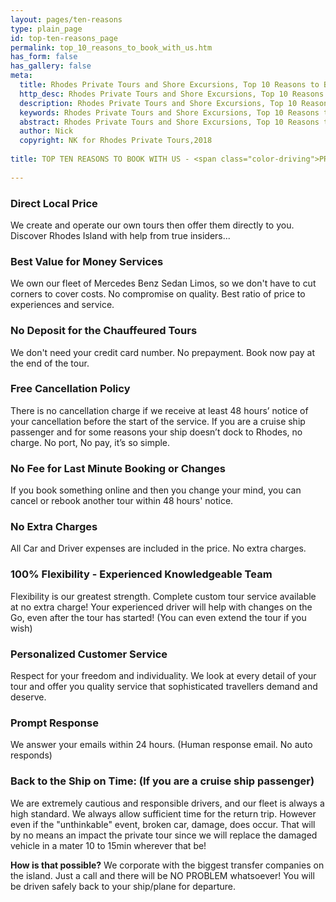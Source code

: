 ```yaml
---
layout: pages/ten-reasons
type: plain_page
id: top-ten-reasons_page
permalink: top_10_reasons_to_book_with_us.htm
has_form: false
has_gallery: false
meta:
  title: Rhodes Private Tours and Shore Excursions, Top 10 Reasons to Book with Us
  http_desc: Rhodes Private Tours and Shore Excursions, Top 10 Reasons to Book with Us
  description: Rhodes Private Tours and Shore Excursions, Top 10 Reasons to Book with Us
  keywords: Rhodes Private Tours and Shore Excursions, Top 10 Reasons to Book with Us
  abstract: Rhodes Private Tours and Shore Excursions, Top 10 Reasons to Book with Us
  author: Nick
  copyright: NK for Rhodes Private Tours,2018
  
title: TOP TEN REASONS TO BOOK WITH US - <span class="color-driving">PRIVATE CHAUFFEURED TOURS</span>
    
---
```

### Direct Local Price

We create and operate our own tours then offer them directly to you. Discover Rhodes Island with help from true insiders...

### Best Value for Money Services

We own our fleet of Mercedes Benz Sedan Limos, so we don't have to cut corners to cover costs. No compromise on quality. Best ratio of price to experiences and service.

### No Deposit for the Chauffeured Tours

We don't need your credit card number. No prepayment. Book now pay at the end of the tour.

### Free Cancellation Policy

There is no cancellation charge if we receive at least 48 hours’ notice of your cancellation before the start of the service. If you are a cruise ship passenger and for some reasons your ship doesn’t dock to Rhodes, no charge. No port, No pay, it’s so simple.

### No Fee for Last Minute Booking or Changes

If you book something online and then you change your mind, you can cancel or rebook another tour within 48 hours' notice.

### No Extra Charges

All Car and Driver expenses are included in the price. No extra charges.

### 100% Flexibility - Experienced Knowledgeable Team

Flexibility is our greatest strength. Complete custom tour service available at no extra charge! Your experienced driver will help with changes on the Go, even after the tour has started! (You can even extend the tour if you wish)

### Personalized Customer Service

Respect for your freedom and individuality. We look at every detail of your tour and offer you quality service that sophisticated travellers demand and deserve.

### Prompt Response

We answer your emails within 24 hours. (Human response email. No auto responds)

### Back to the Ship on Time: (If you are a cruise ship passenger)

We are extremely cautious and responsible drivers, and our fleet is always a high standard. We always allow sufficient time for the return trip. However even if the "unthinkable" event, broken car, damage, does occur. That will by no means an impact the private tour since we will replace the damaged vehicle in a mater 10 to 15min wherever that be!

**How is that possible?** We corporate with the biggest transfer companies on the island. Just a call and there will be NO PROBLEM whatsoever! You will be driven safely back to your ship/plane for departure.